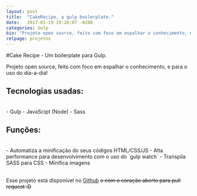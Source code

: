 ```yaml
---
layout: post
title:  "CakeRecipe, a gulp boilerplate."
date:   2017-01-19 19:26:07 -0200
categories: Gulp
bio: "Projeto open source, feito com foco em espalhar o conhecimento, e para o uso do dia-a-dia"
relpage: projetos
---
```


#Cake Recipe - Um boilerplate para Gulp.

Projeto open source, feito com foco em espalhar o conhecimento, e para o uso do dia-a-dia!

## Tecnologias usadas:
<br>
- Gulp
- JavaScipt (Node)
- Sass
<br>

## Funções:
<br>
- Automatiza a minificação do seus códigos HTML/CSS/JS
- Alta performance para desenvolvimento com o uso do `gulp watch`
- Transpila SASS para CSS
- Minifica imagens
<br><br>


Esse projeto está disponível no [Github](https://github.com/giioohbernini/cakerecipe) ~~e com o coração aberto para pull request :D~~

